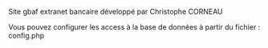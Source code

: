 Site gbaf extranet bancaire
développé par Christophe CORNEAU

Vous pouvez configurer les access à la base de données à partir du fichier : config.php
